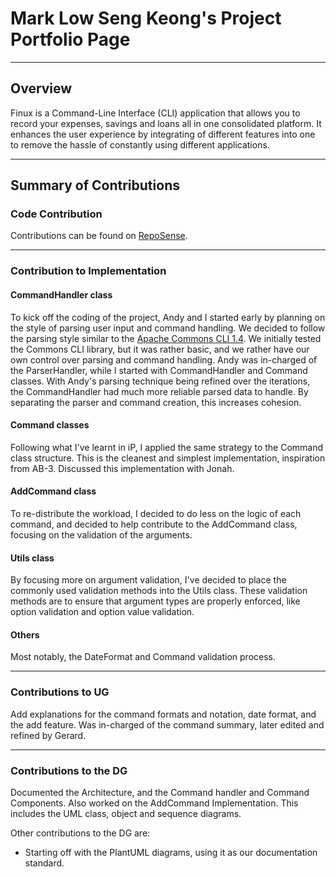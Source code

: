 # Mark Low Seng Keong's Project Portfolio Page

---

## Overview
Finux is a Command-Line Interface (CLI) application that allows you to record your expenses, savings and loans all in one consolidated platform.
It enhances the user experience by integrating of different features into one to remove the hassle of constantly using different applications.

---

## Summary of Contributions

### Code Contribution

Contributions can be found on [RepoSense](https://nus-cs2113-ay2021s2.github.io/tp-dashboard/?search=&sort=groupTitle&sortWithin=title&since=&timeframe=commit&mergegroup=&groupSelect=groupByRepos&breakdown=false&tabOpen=true&tabType=authorship&tabAuthor=marklowsk&tabRepo=AY2021S2-CS2113T-W09-1%2Ftp%5Bmaster%5D&authorshipIsMergeGroup=false&authorshipFileTypes=docs~functional-code~test-code).

---

### Contribution to Implementation

#### CommandHandler class
To kick off the coding of the project, Andy and I started early by planning on the 
style of parsing user input and command handling. We decided to follow the parsing 
style similar to the [Apache Commons CLI 1.4](https://commons.apache.org/proper/commons-cli/).
We initially tested the Commons CLI library, but it was rather basic, and we rather 
have our own control over parsing and command handling. Andy was in-charged of the
ParserHandler, while I started with CommandHandler and Command classes. With Andy's 
parsing technique being refined over the iterations, the CommandHandler had much 
more reliable parsed data to handle. By separating the parser and command creation, 
this increases cohesion.

#### Command classes
Following what I've learnt in iP, I applied the same strategy to the Command class 
structure. This is the cleanest and simplest implementation, inspiration from AB-3. 
Discussed this implementation with Jonah.

#### AddCommand class
To re-distribute the workload, I decided to do less on the logic of each command, 
and decided to help contribute to the AddCommand class, focusing on the validation 
of the arguments.

#### Utils class
By focusing more on argument validation, I've decided to place the commonly used 
validation methods into the Utils class. These validation methods are to ensure 
that argument types are properly enforced, like option validation and option value 
validation.

#### Others
Most notably, the DateFormat and Command validation process.

---

### Contributions to UG
Add explanations for the command formats and notation, date format, and the add feature. 
Was in-charged of the command summary, later edited and refined by Gerard.

---

### Contributions to the DG
Documented the Architecture, and the Command handler and Command Components.
Also worked on the AddCommand Implementation. This includes the UML class,
object and sequence diagrams.

Other contributions to the DG are:
* Starting off with the PlantUML diagrams, using it as our documentation
  standard.
